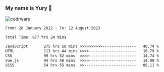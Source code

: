 ### My name is Yury 👋 
![codrwars](https://www.codewars.com/users/litury/badges/micro) 


<!--START_SECTION:waka-->

```txt
From: 28 January 2022 - To: 12 August 2023

Total Time: 677 hrs 24 mins

JavaScript       275 hrs 58 mins >>>>>>>>>>---------------   40.74 %
HTML             113 hrs 44 mins >>>>---------------------   16.79 %
CSS              99 hrs 52 mins  >>>>---------------------   14.74 %
Vue.js           94 hrs 48 mins  >>>>---------------------   14.00 %
SCSS             54 hrs 55 mins  >>-----------------------   08.11 %
```

<!--END_SECTION:waka-->

